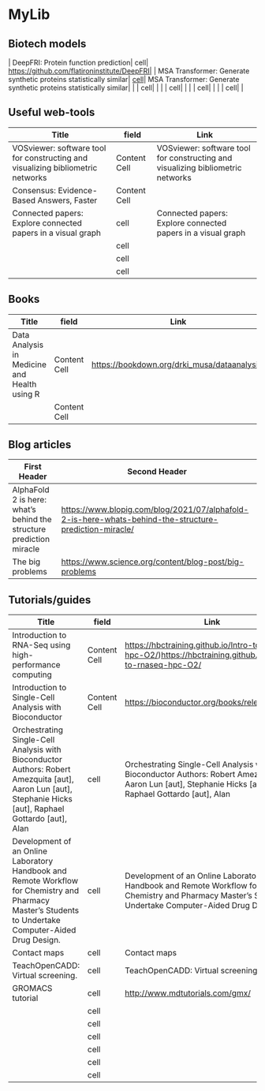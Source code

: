 # MyLib


## Biotech models

| DeepFRI: Protein function prediction| cell| https://github.com/flatironinstitute/DeepFRI|
| MSA Transformer: Generate synthetic proteins statistically similar| [cell](https://doi.org/10.7554/eLife.79854)| MSA Transformer: Generate synthetic proteins statistically similar|
| | cell| |
| | cell| |
| | cell| |
| | cell| |

## Useful web-tools

| Title  | field | Link |
| ------------- | ------------- | ----------- |
|VOSviewer: software tool for constructing and visualizing bibliometric networks | Content Cell  | VOSviewer: software tool for constructing and visualizing bibliometric networks |
|  Consensus: Evidence-Based Answers, Faster| Content Cell  |  |     Consensus: Evidence-Based Answers, Faster       |
| Connected papers: Explore connected papers in a visual graph| cell| Connected papers: Explore connected papers in a visual graph|
| | cell| |
| | cell| |
| | cell| |

## Books

| Title  | field | Link |
| ------------- | ------------- | ----------- |
|Data Analysis in Medicine and Health using R  | Content Cell  | https://bookdown.org/drki_musa/dataanalysis/             |
|  | Content Cell  |              |

## Blog articles

| First Header  | Second Header |
| ------------- | ------------- |
| AlphaFold 2 is here: what’s behind the structure prediction miracle  | https://www.blopig.com/blog/2021/07/alphafold-2-is-here-whats-behind-the-structure-prediction-miracle/  |
| The big problems | https://www.science.org/content/blog-post/big-problems |

## Tutorials/guides

| Title  | field | Link |
| ------------- | ------------- | ----------- |
| Introduction to RNA-Seq using high-performance computing | Content Cell  | https://hbctraining.github.io/Intro-to-rnaseq-hpc-O2/)https://hbctraining.github.io/Intro-to-rnaseq-hpc-O2/  |
| Introduction to Single-Cell Analysis with Bioconductor | Content Cell  |  https://bioconductor.org/books/release/OSCA/ |
|Orchestrating Single-Cell Analysis with Bioconductor Authors: Robert Amezquita [aut], Aaron Lun [aut], Stephanie Hicks [aut], Raphael Gottardo [aut], Alan| cell | Orchestrating Single-Cell Analysis with Bioconductor Authors: Robert Amezquita [aut], Aaron Lun [aut], Stephanie Hicks [aut], Raphael Gottardo [aut], Alan|
| Development of an Online Laboratory Handbook and Remote Workflow for Chemistry and Pharmacy Master’s Students to Undertake Computer-Aided Drug Design.| cell | Development of an Online Laboratory Handbook and Remote Workflow for Chemistry and Pharmacy Master’s Students to Undertake Computer-Aided Drug Design. |
| Contact maps| cell | Contact maps|
| TeachOpenCADD: Virtual screening.| cell | TeachOpenCADD: Virtual screening.|
| GROMACS tutorial| cell | http://www.mdtutorials.com/gmx/|
| | cell | |
| | cell | |
| | cell | |
| | cell | |
| | cell | |
| | cell | |

